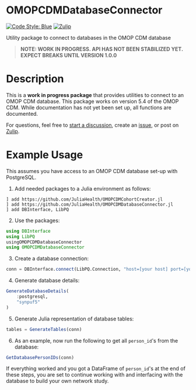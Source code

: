 # OMOPCDMDatabaseConnector

[![Code Style: Blue](https://img.shields.io/badge/code%20style-blue-4495d1.svg)](https://github.com/invenia/BlueStyle)
[![Zulip](https://img.shields.io/badge/zulip-join_chat-brightgreen.svg)](https://julialang.zulipchat.com/#narrow/stream/237221-biology-health-and-medicine)

Utility package to connect to databases in the OMOP CDM database

> **NOTE: WORK IN PROGRESS. API HAS NOT BEEN STABILIZED YET. EXPECT BREAKS UNTIL VERSION 1.0.0**

# Description

This is a **work in progress package** that provides utilities to connect to an OMOP CDM database.
This package works on version 5.4 of the OMOP CDM.
While documentation has not yet been set up, all functions are documented.

For questions, feel free to [start a discussion](https://github.com/JuliaHealth/OMOPCDMDatabaseConnector.jl/discussions), create an [issue](https://github.com/JuliaHealth/OMOPCDMDatabaseConnector.jl/issues), or post on [Zulip](https://github.com/JuliaHealth/OMOPCDMDatabaseConnector.jl/discussions).

# Example Usage

This assumes you have access to an OMOP CDM database set-up with PostgreSQL.

1. Add needed packages to a Julia environment as follows:

```
] add https://github.com/JuliaHealth/OMOPCDMCohortCreator.jl
] add https://github.com/JuliaHealth/OMOPCDMDatabaseConnector.jl 
] add DBInterface, LibPQ
```

2. Use the packages:

```julia
using DBInterface
using LibPQ
usingOMOPCDMDatabaseConnector 
using OMOPCDMDatabaseConnector
```

3. Create a database connection:

```julia
conn = DBInterface.connect(LibPQ.Connection, "host=[your host] port=[your port] user=[your user] password=[your password]")
```

4. Generate database details:

```julia
GenerateDatabaseDetails(
    :postgresql,
    "synpuf5"
)
```

5. Generate Julia representation of database tables:

```julia
tables = GenerateTables(conn)
```

6. As an example, now run the following to get all `person_id`'s from the database:

```julia
GetDatabasePersonIDs(conn)
```

If everything worked and you got a DataFrame of `person_id`'s at the end of these steps, you are set to continue working with and interfacing with the database to build your own network study.

